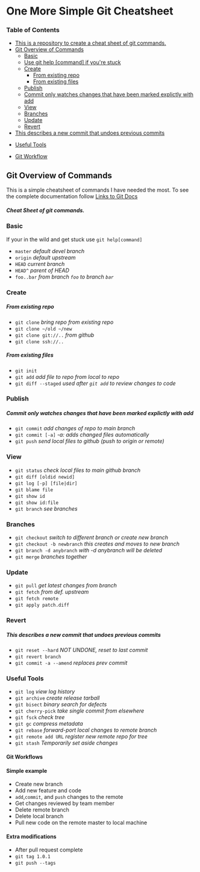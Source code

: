 # One More Simple Git Cheatsheet 

### Table of Contents

<!-- TOC start (generated with https://github.com/derlin/bitdowntoc) -->


- [This is a repository to create a cheat sheet of git commands. ](#this-is-a-repository-to-create-a-cheat-sheet-of-git-commands)
- [Git Overview of Commands](#git-overview-of-commands)
   * [Basic](#basic)
    - [Use git help [command] if you're stuck](#use-git-help-command-if-youre-stuck)
   * [Create](#create)
     - [From existing repo](#from-existing-repo)
     - [From existing files](#from-existing-files)
   * [Publish](#publish)
    - [Commit only watches changes that have been marked explictly with add](#commit-only-watches-changes-that-have-been-marked-explictly-with-add)
   * [View](#view)
   * [Branches](#branches)
   * [Update](#update)
   * [Revert](#revert)
- [This describes a new commit that undoes previous commits](#this-describes-a-new-commit-that-undoes-previous-commits)
* [Useful Tools](#useful-tools)
+ [Git Workflow](#git-workflow)

<!-- TOC end -->

<!-- TOC --><a name="git-overview-of-commands"></a>
## Git Overview of Commands
This is a simple cheatsheet of commands I have needed the most. To see the complete documentation
follow [Links to Git Docs](https://git-scm.com/docs)

<!-- TOC --><a name="this-is-a-repository-to-create-a-cheat-sheet-of-git-commands"></a>
##### Cheat Sheet of git commands. 


<!-- TOC --><a name="basic"></a>
### Basic

If your in the wild and get stuck use `git help[command]` 

- `master`      *default devel branch*
- `origin`      *default upstream*
- `HEAD`        *current branch*
- `HEAD^`       *parent of HEAD*
- `foo..bar`    *from branch `foo` to branch `bar`*

<!-- TOC --><a name="create"></a>
### Create

<!-- TOC --><a name="from-existing-repo"></a>
##### From existing repo

- `git clone` *bring repo from existing repo*
- `git clone ~/old ~/new`
- `git clone git://..` *from github*
- `git clone ssh://..`

<!-- TOC --><a name="from-existing-files"></a>
##### From existing files

- `git init`
- `git add` *add file to repo from local to repo*
- `git diff --staged` *used after `git add` to review changes to code*

<!-- TOC --><a name="publish"></a>
### Publish

<!-- TOC --><a name="commit-only-watches-changes-that-have-been-marked-explictly-with-add"></a>
##### Commit only watches changes that have been marked explictly with add

- `git commit` *add changes of repo to main branch*
- `git commit [-a]`  *-a: adds changed files automatically*
- `git push` *send local files to github* *(push to origin or remote)*

<!-- TOC --><a name="view"></a>
### View

- `git status` *check local files to main github branch*
- `git diff [oldid newid]`
- `git log [-p] [file|dir]`
- `git blame file`
- `git show id` 
- `git show id:file`
- `git branch` *see branches*

<!-- TOC --><a name="branches"></a>
### Branches

- `git checkout` *switch to different branch or create new branch*
- `git checkout -b newbranch` *this creates and moves to new branch*
- `git branch -d anybranch` *with -d anybranch will be deleted*
- `git merge` *branches together*

<!-- TOC --><a name="update"></a>
### Update

- `git pull` *get latest changes from branch*
- `git fetch` *from def. upstream*
- `git fetch remote`
- `git apply patch.diff`

<!-- TOC --><a name="revert"></a>
### Revert

<!-- TOC --><a name="this-describes-a-new-commit-that-undoes-previous-commits"></a>
##### This describes a new commit that undoes previous commits

- `git reset --hard` *NOT UNDONE, reset to last commit*
- `git revert branch`
- `git commit -a --amend` *replaces prev commit*

<!-- TOC --><a name="useful-tools"></a>
### Useful Tools

- `git log` *view log history*
- `git archive` *create release tarball*
- `git bisect` *binary search for defects*
- `git cherry-pick` *take single commit from elsewhere*
- `git fsck` *check tree*
- `git gc` *compress metadata <performance>*
- `git rebase` *forward-port local changes to remote branch* 
- `git remote add URL` *register new remote repo for tree*
- `git stash` *Temporarily set aside changes*



<!-- TOC --><a name="git-workflow"></a>
#### Git Workflows

#### Simple example
- Create new branch
- Add new feature and code
- `add`,`commit`, and `push` changes to the remote
- Get changes reviewed by team member
- Delete remote branch
- Delete local branch
- Pull new code on the remote master to local machine 

#### Extra modifications
- After pull request complete
- `git tag 1.0.1`
- `git push --tags`